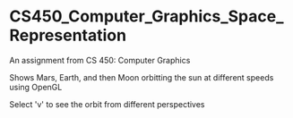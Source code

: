 # CS450_Computer_Graphics_Space_Representation
An assignment from CS 450: Computer Graphics

Shows Mars, Earth, and then Moon orbitting the sun at different speeds using OpenGL

Select 'v' to see the orbit from different perspectives
